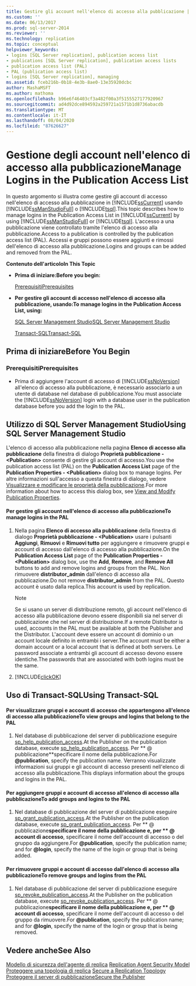 ```yaml
---
title: Gestire gli account nell'elenco di accesso alla pubblicazione | Microsoft Docs
ms.custom: ''
ms.date: 06/13/2017
ms.prod: sql-server-2014
ms.reviewer: ''
ms.technology: replication
ms.topic: conceptual
helpviewer_keywords:
- logins [SQL Server replication], publication access list
- publications [SQL Server replication], publication access lists
- publication access list (PAL)
- PAL (publication access list)
- logins [SQL Server replication], managing
ms.assetid: fceb216b-0b18-4e3b-8ae0-13e35920dcbc
author: MashaMSFT
ms.author: mathoma
ms.openlocfilehash: b96e6f46403cf3a482f00a3f5155527177920967
ms.sourcegitcommit: ad4d92dce894592a259721a1571b1d8736abacdb
ms.translationtype: MT
ms.contentlocale: it-IT
ms.lasthandoff: 08/04/2020
ms.locfileid: "87626627"
---
```

# <a name="manage-logins-in-the-publication-access-list"></a><span data-ttu-id="ea655-102">Gestione degli account nell'elenco di accesso alla pubblicazione</span><span class="sxs-lookup"><span data-stu-id="ea655-102">Manage Logins in the Publication Access List</span></span>
  <span data-ttu-id="ea655-103">In questo argomento si illustra come gestire gli account di accesso nell'elenco di accesso alla pubblicazione in [!INCLUDE[ssCurrent](../../../includes/sscurrent-md.md)] usando [!INCLUDE[ssManStudioFull](../../../includes/ssmanstudiofull-md.md)] o [!INCLUDE[tsql](../../../includes/tsql-md.md)].</span><span class="sxs-lookup"><span data-stu-id="ea655-103">This topic describes how to manage logins in the Publication Access List in [!INCLUDE[ssCurrent](../../../includes/sscurrent-md.md)] by using [!INCLUDE[ssManStudioFull](../../../includes/ssmanstudiofull-md.md)] or [!INCLUDE[tsql](../../../includes/tsql-md.md)].</span></span> <span data-ttu-id="ea655-104">L'accesso a una pubblicazione viene controllato tramite l'elenco di accesso alla pubblicazione.</span><span class="sxs-lookup"><span data-stu-id="ea655-104">Access to a publication is controlled by the publication access list (PAL).</span></span> <span data-ttu-id="ea655-105">Accessi e gruppi possono essere aggiunti e rimossi dell'elenco di accesso alla pubblicazione.</span><span class="sxs-lookup"><span data-stu-id="ea655-105">Logins and groups can be added and removed from the PAL.</span></span>  
  
 <span data-ttu-id="ea655-106">**Contenuto dell'articolo**</span><span class="sxs-lookup"><span data-stu-id="ea655-106">**In This Topic**</span></span>  
  
-   <span data-ttu-id="ea655-107">**Prima di iniziare:**</span><span class="sxs-lookup"><span data-stu-id="ea655-107">**Before you begin:**</span></span>  
  
     [<span data-ttu-id="ea655-108">Prerequisiti</span><span class="sxs-lookup"><span data-stu-id="ea655-108">Prerequisites</span></span>](#Prerequisites)  
  
-   <span data-ttu-id="ea655-109">**Per gestire gli account di accesso nell'elenco di accesso alla pubblicazione, usando:**</span><span class="sxs-lookup"><span data-stu-id="ea655-109">**To manage logins in the Publication Access List, using:**</span></span>  
  
     [<span data-ttu-id="ea655-110">SQL Server Management Studio</span><span class="sxs-lookup"><span data-stu-id="ea655-110">SQL Server Management Studio</span></span>](#SSMSProcedure)  
  
     [<span data-ttu-id="ea655-111">Transact-SQL</span><span class="sxs-lookup"><span data-stu-id="ea655-111">Transact-SQL</span></span>](#TsqlProcedure)  
  
##  <a name="before-you-begin"></a><a name="BeforeYouBegin"></a> <span data-ttu-id="ea655-112">Prima di iniziare</span><span class="sxs-lookup"><span data-stu-id="ea655-112">Before You Begin</span></span>  
  
###  <a name="prerequisites"></a><a name="Prerequisites"></a> <span data-ttu-id="ea655-113">Prerequisiti</span><span class="sxs-lookup"><span data-stu-id="ea655-113">Prerequisites</span></span>  
  
-   <span data-ttu-id="ea655-114">Prima di aggiungere l'account di accesso di [!INCLUDE[ssNoVersion](../../../includes/ssnoversion-md.md)] all'elenco di accesso alla pubblicazione, è necessario associarlo a un utente di database nel database di pubblicazione.</span><span class="sxs-lookup"><span data-stu-id="ea655-114">You must associate the [!INCLUDE[ssNoVersion](../../../includes/ssnoversion-md.md)] login with a database user in the publication database before you add the login to the PAL.</span></span>  
  
##  <a name="using-sql-server-management-studio"></a><a name="SSMSProcedure"></a> <span data-ttu-id="ea655-115">Utilizzo di SQL Server Management Studio</span><span class="sxs-lookup"><span data-stu-id="ea655-115">Using SQL Server Management Studio</span></span>  
 <span data-ttu-id="ea655-116">L'elenco di accesso alla pubblicazione nella pagina **Elenco di accesso alla pubblicazione** della finestra di dialogo **Proprietà pubblicazione - \<Publication>** consente di gestire gli account di accesso.</span><span class="sxs-lookup"><span data-stu-id="ea655-116">You use the publication access list (PAL) on the **Publication Access List** page of the **Publication Properties - \<Publication>** dialog box to manage logins.</span></span> <span data-ttu-id="ea655-117">Per altre informazioni sull'accesso a questa finestra di dialogo, vedere [Visualizzare e modificare le proprietà della pubblicazione](../publish/view-and-modify-publication-properties.md).</span><span class="sxs-lookup"><span data-stu-id="ea655-117">For more information about how to access this dialog box, see [View and Modify Publication Properties](../publish/view-and-modify-publication-properties.md).</span></span>  
  
#### <a name="to-manage-logins-in-the-pal"></a><span data-ttu-id="ea655-118">Per gestire gli account nell'elenco di accesso alla pubblicazione</span><span class="sxs-lookup"><span data-stu-id="ea655-118">To manage logins in the PAL</span></span>  
  
1.  <span data-ttu-id="ea655-119">Nella pagina **Elenco di accesso alla pubblicazione** della finestra di dialogo **Proprietà pubblicazione - \<Publication>** usare i pulsanti **Aggiungi**, **Rimuovi**  e **Rimuovi tutto** per aggiungere e rimuovere gruppi e account di accesso dall'elenco di accesso alla pubblicazione.</span><span class="sxs-lookup"><span data-stu-id="ea655-119">On the **Publication Access List** page of the **Publication Properties - \<Publication>** dialog box, use the **Add**, **Remove**, and **Remove All** buttons to add and remove logins and groups from the PAL.</span></span> <span data-ttu-id="ea655-120">Non rimuovere **distributor_admin** dall'elenco di accesso alla pubblicazione.</span><span class="sxs-lookup"><span data-stu-id="ea655-120">Do not remove **distributor_admin** from the PAL.</span></span> <span data-ttu-id="ea655-121">Questo account è usato dalla replica.</span><span class="sxs-lookup"><span data-stu-id="ea655-121">This account is used by replication.</span></span>  
  
    > [!NOTE]  
    >  <span data-ttu-id="ea655-122">Se si usano un server di distribuzione remoto, gli account nell'elenco di accesso alla pubblicazione devono essere disponibili sia nel server di pubblicazione che nel server di distribuzione.</span><span class="sxs-lookup"><span data-stu-id="ea655-122">If a remote Distributor is used, accounts in the PAL must be available at both the Publisher and the Distributor.</span></span> <span data-ttu-id="ea655-123">L'account deve essere un account di dominio o un account locale definito in entrambi i server.</span><span class="sxs-lookup"><span data-stu-id="ea655-123">The account must be either a domain account or a local account that is defined at both servers.</span></span> <span data-ttu-id="ea655-124">Le password associate a entrambi gli account di accesso devono essere identiche.</span><span class="sxs-lookup"><span data-stu-id="ea655-124">The passwords that are associated with both logins must be the same.</span></span>  
  
2.  [!INCLUDE[clickOK](../../../includes/clickok-md.md)]  
  
##  <a name="using-transact-sql"></a><a name="TsqlProcedure"></a> <span data-ttu-id="ea655-125">Uso di Transact-SQL</span><span class="sxs-lookup"><span data-stu-id="ea655-125">Using Transact-SQL</span></span>  
  
#### <a name="to-view-groups-and-logins-that-belong-to-the-pal"></a><span data-ttu-id="ea655-126">Per visualizzare gruppi e account di accesso che appartengono all'elenco di accesso alla pubblicazione</span><span class="sxs-lookup"><span data-stu-id="ea655-126">To view groups and logins that belong to the PAL</span></span>  
  
1.  <span data-ttu-id="ea655-127">Nel database di pubblicazione del server di pubblicazione eseguire [sp_help_publication_access](/sql/relational-databases/system-stored-procedures/sp-help-publication-access-transact-sql).</span><span class="sxs-lookup"><span data-stu-id="ea655-127">At the Publisher on the publication database, execute [sp_help_publication_access](/sql/relational-databases/system-stored-procedures/sp-help-publication-access-transact-sql).</span></span> <span data-ttu-id="ea655-128">Per \*\* \@ pubblicazione\*\*specificare il nome della pubblicazione.</span><span class="sxs-lookup"><span data-stu-id="ea655-128">For **\@publication**, specify the publication name.</span></span> <span data-ttu-id="ea655-129">Verranno visualizzate informazioni sui gruppi e gli account di accesso presenti nell'elenco di accesso alla pubblicazione.</span><span class="sxs-lookup"><span data-stu-id="ea655-129">This displays information about the groups and logins in the PAL.</span></span>  
  
#### <a name="to-add-groups-and-logins-to-the-pal"></a><span data-ttu-id="ea655-130">Per aggiungere gruppi e account di accesso all'elenco di accesso alla pubblicazione</span><span class="sxs-lookup"><span data-stu-id="ea655-130">To add groups and logins to the PAL</span></span>  
  
1.  <span data-ttu-id="ea655-131">Nel database di pubblicazione del server di pubblicazione eseguire [sp_grant_publication_access](/sql/relational-databases/system-stored-procedures/sp-grant-publication-access-transact-sql).</span><span class="sxs-lookup"><span data-stu-id="ea655-131">At the Publisher on the publication database, execute [sp_grant_publication_access](/sql/relational-databases/system-stored-procedures/sp-grant-publication-access-transact-sql).</span></span> <span data-ttu-id="ea655-132">Per \*\* \@ pubblicazione**specificare il nome della pubblicazione e, per \*\* \@ account di accesso**, specificare il nome dell'account di accesso o del gruppo da aggiungere.</span><span class="sxs-lookup"><span data-stu-id="ea655-132">For **\@publication**, specify the publication name; and for **\@login**, specify the name of the login or group that is being added.</span></span>  
  
#### <a name="to-remove-groups-and-logins-from-the-pal"></a><span data-ttu-id="ea655-133">Per rimuovere gruppi e account di accesso dall'elenco di accesso alla pubblicazione</span><span class="sxs-lookup"><span data-stu-id="ea655-133">To remove groups and logins from the PAL</span></span>  
  
1.  <span data-ttu-id="ea655-134">Nel database di pubblicazione del server di pubblicazione eseguire [sp_revoke_publication_access](/sql/relational-databases/system-stored-procedures/sp-revoke-publication-access-transact-sql).</span><span class="sxs-lookup"><span data-stu-id="ea655-134">At the Publisher on the publication database, execute [sp_revoke_publication_access](/sql/relational-databases/system-stored-procedures/sp-revoke-publication-access-transact-sql).</span></span> <span data-ttu-id="ea655-135">Per \*\* \@ pubblicazione**specificare il nome della pubblicazione e, per \*\* \@ account di accesso**, specificare il nome dell'account di accesso o del gruppo da rimuovere.</span><span class="sxs-lookup"><span data-stu-id="ea655-135">For **\@publication**, specify the publication name; and for **\@login**, specify the name of the login or group that is being removed.</span></span>  
  
## <a name="see-also"></a><span data-ttu-id="ea655-136">Vedere anche</span><span class="sxs-lookup"><span data-stu-id="ea655-136">See Also</span></span>  
 <span data-ttu-id="ea655-137">[Modello di sicurezza dell'agente di replica](replication-agent-security-model.md) </span><span class="sxs-lookup"><span data-stu-id="ea655-137">[Replication Agent Security Model](replication-agent-security-model.md) </span></span>  
 <span data-ttu-id="ea655-138">[Proteggere una topologia di replica](view-and-modify-replication-security-settings.md) </span><span class="sxs-lookup"><span data-stu-id="ea655-138">[Secure a Replication Topology](view-and-modify-replication-security-settings.md) </span></span>  
 [<span data-ttu-id="ea655-139">Proteggere il server di pubblicazione</span><span class="sxs-lookup"><span data-stu-id="ea655-139">Secure the Publisher</span></span>](secure-the-publisher.md)  
  
  
